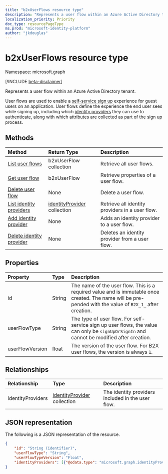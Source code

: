 ```yaml
---
title: "b2xUserFlows resource type"
description: "Represents a user flow within an Azure Active Directory tenant."
localization_priority: Priority
doc_type: resourcePageType
ms.prod: "microsoft-identity-platform"
author: "jkdouglas"
---
```


# b2xUserFlows resource type

Namespace: microsoft.graph

[!INCLUDE [beta-disclaimer](../../includes/beta-disclaimer.md)]

Represents a user flow within an Azure Active Directory tenant.

User flows are used to enable a [self-service sign up](https://docs.microsoft.com/azure/active-directory/external-identities/self-service-sign-up-overview) experience for guest users on an application. User flows define the experience the end user sees while signing up, including which [identity providers](https://docs.microsoft.com/azure/active-directory/external-identities/identity-providers) they can use to authenticate, along with which attributes are collected as part of the sign up process.

## Methods

| Method       | Return Type  |Description|
|:---------------|:--------|:----------|
|[List user flows](../api/b2xuserflows-list.md)|b2xUserFlow collection|Retrieve all user flows.|
|[Get user flow](../api/b2xuserflows-get.md) |b2xUserFlow|Retrieve properties of a user flow.|
|[Delete user flow](../api/b2xuserflows-delete.md)|None|Delete a user flow.|
|[List identity providers](../api/b2xuserflows-list-identityproviders.md)|[identityProvider](../resources/identityProvider.md) collection|Retrieve all identity providers in a user flow.|
|[Add identity provider](../api/b2xuserflows-update-identityprovider.md)|None|Adds an identity provider to a user flow.|
|[Delete identity provider](../api/b2xuserflows-delete-identityprovider.md)|None|Deletes an identity provider from a user flow.|

## Properties

|Property|Type|Description|
|:---------------|:--------|:----------|
|id|String|The name of the user flow. This is a required value and is immutable once created. The name will be pre-pended with the value of `B2X_1_` after creation.|
|userFlowType|String|The type of user flow. For self-service sign up user flows, the value can only be `signUpOrSignIn` and cannot be modified after creation.|
|userFlowVersion|float|The version of the user flow. For B2X user flows, the version is always `1`.|

## Relationships

| Relationship       | Type  |Description|
|:---------------|:--------|:----------|
|identityProviders|[identityProvider](../resources/identityprovider.md) collection|The identity providers included in the user flow.|

## JSON representation

The following is a JSON representation of the resource.

<!-- {
  "blockType": "resource",
  "@odata.type": "microsoft.graph.B2XUserFlows"
} -->

```json
{
    "id": "String (identifier)",
    "userFlowType": "String",
    "userFlowTypeVersion": "Float",
    "identityProviders": [{"@odata.type": "microsoft.graph.identityProvider"}]
}
```
